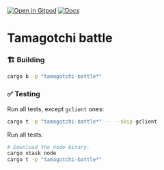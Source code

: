 [![Open in Gitpod](https://img.shields.io/badge/Open_in-Gitpod-white?logo=gitpod)](https://gitpod.io/#FOLDER=tamagotchi-battle/https://github.com/gear-foundation/dapps)
[![Docs](https://img.shields.io/github/actions/workflow/status/gear-foundation/dapps/contracts-build.yml?logo=rust&label=docs)](https://dapps.gear.rs/tamagotchi_battle_io)

# Tamagotchi battle

### 🏗️ Building

```sh
cargo b -p "tamagotchi-battle*"
```

### ✅ Testing

Run all tests, except `gclient` ones:
```sh
cargo t -p "tamagotchi-battle*" -- --skip gclient
```

Run all tests:
```sh
# Download the node binary.
cargo xtask node
cargo t -p "tamagotchi-battle*"
```
